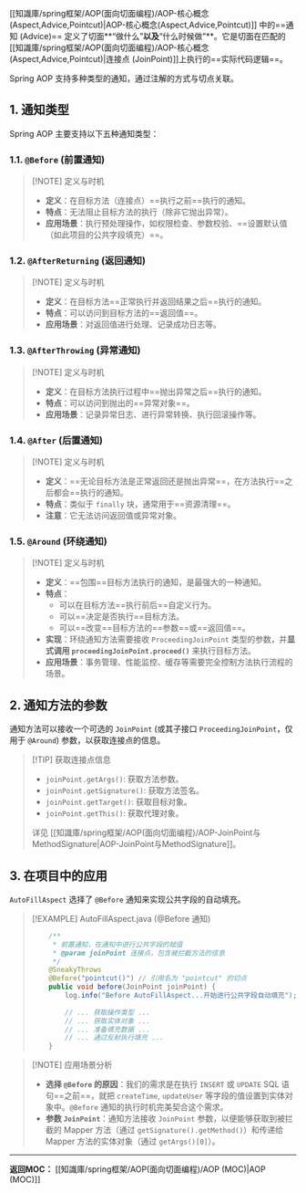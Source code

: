 
[[知識庫/spring框架/AOP(面向切面编程)/AOP-核心概念(Aspect,Advice,Pointcut)|AOP-核心概念(Aspect,Advice,Pointcut)]] 中的==通知 (Advice)== 定义了切面**“做什么”**以及**“什么时候做”**。它是切面在匹配的[[知識庫/spring框架/AOP(面向切面编程)/AOP-核心概念(Aspect,Advice,Pointcut)|连接点 (JoinPoint)]]上执行的==实际代码逻辑==。

Spring AOP 支持多种类型的通知，通过注解的方式与切点关联。

## 1. 通知类型

Spring AOP 主要支持以下五种通知类型：

### 1.1. `@Before` (前置通知)

> [!NOTE] 定义与时机
> * **定义**：在目标方法（连接点）==执行之前==执行的通知。
> * **特点**：无法阻止目标方法的执行（除非它抛出异常）。
> * **应用场景**：执行预处理操作，如权限检查、参数校验、==设置默认值（如此项目的公共字段填充）==。

### 1.2. `@AfterReturning` (返回通知)

> [!NOTE] 定义与时机
> * **定义**：在目标方法==正常执行并返回结果之后==执行的通知。
> * **特点**：可以访问到目标方法的==返回值==。
> * **应用场景**：对返回值进行处理、记录成功日志等。

### 1.3. `@AfterThrowing` (异常通知)

> [!NOTE] 定义与时机
> * **定义**：在目标方法执行过程中==抛出异常之后==执行的通知。
> * **特点**：可以访问到抛出的==异常对象==。
> * **应用场景**：记录异常日志、进行异常转换、执行回滚操作等。

### 1.4. `@After` (后置通知)

> [!NOTE] 定义与时机
> * **定义**：==无论目标方法是正常返回还是抛出异常==，在方法执行==之后都会==执行的通知。
> * **特点**：类似于 `finally` 块，通常用于==资源清理==。
> * **注意**：它无法访问返回值或异常对象。

### 1.5. `@Around` (环绕通知)

> [!NOTE] 定义与时机
> * **定义**：==包围==目标方法执行的通知，是最强大的一种通知。
> * **特点**：
>     * 可以在目标方法==执行前后==自定义行为。
>     * 可以==决定是否执行==目标方法。
>     * 可以==改变==目标方法的==参数==或==返回值==。
> * **实现**：环绕通知方法需要接收 `ProceedingJoinPoint` 类型的参数，并**显式调用 `proceedingJoinPoint.proceed()`** 来执行目标方法。
> * **应用场景**：事务管理、性能监控、缓存等需要完全控制方法执行流程的场景。

## 2. 通知方法的参数

通知方法可以接收一个可选的 `JoinPoint` (或其子接口 `ProceedingJoinPoint`，仅用于 `@Around`) 参数，以获取连接点的信息。

> [!TIP] 获取连接点信息
> * `joinPoint.getArgs()`: 获取方法参数。
> * `joinPoint.getSignature()`: 获取方法签名。
> * `joinPoint.getTarget()`: 获取目标对象。
> * `joinPoint.getThis()`: 获取代理对象。
>
> 详见 [[知識庫/spring框架/AOP(面向切面编程)/AOP-JoinPoint与MethodSignature|AOP-JoinPoint与MethodSignature]]。

## 3. 在项目中的应用

`AutoFillAspect` 选择了 `@Before` 通知来实现公共字段的自动填充。

> [!EXAMPLE] AutoFillAspect.java (@Before 通知)
> ```java
>     /**
>      * 前置通知，在通知中进行公共字段的赋值
>      * @param joinPoint 连接点，包含被拦截方法的信息
>      */
>     @SneakyThrows
>     @Before("pointcut()") // 引用名为 "pointcut" 的切点
>     public void before(JoinPoint joinPoint) {
>         log.info("Before AutoFillAspect...开始进行公共字段自动填充");
>         
>         // ... 获取操作类型 ...
>         // ... 获取实体对象 ...
>         // ... 准备填充数据 ...
>         // ... 通过反射执行填充 ...
>     }
> ```
>

> [!NOTE] 应用场景分析
> * **选择 `@Before` 的原因**：我们的需求是在执行 `INSERT` 或 `UPDATE` SQL 语句==之前==，就把 `createTime`, `updateUser` 等字段的值设置到实体对象中。`@Before` 通知的执行时机完美契合这个需求。
> * **参数 `JoinPoint`**：通知方法接收 `JoinPoint` 参数，以便能够获取到被拦截的 Mapper 方法（通过 `getSignature().getMethod()`）和传递给 Mapper 方法的实体对象（通过 `getArgs()[0]`）。

---
**返回MOC：**
[[知識庫/spring框架/AOP(面向切面编程)/AOP (MOC)|AOP (MOC)]]